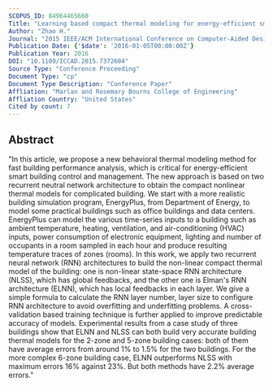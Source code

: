 ```yaml
---
SCOPUS_ID: 84964465660
Title: "Learning based compact thermal modeling for energy-efficient smart building management"
Author: "Zhao H."
Journal: "2015 IEEE/ACM International Conference on Computer-Aided Design, ICCAD 2015"
Publication Date: {'$date': '2016-01-05T00:00:00Z'}
Publication Year: 2016
DOI: "10.1109/ICCAD.2015.7372604"
Source Type: "Conference Proceeding"
Document Type: "cp"
Document Type Description: "Conference Paper"
Affliation: "Marlan and Rosemary Bourns College of Engineering"
Affliation Country: "United States"
Cited by count: 7
---
```


## Abstract
"In this article, we propose a new behavioral thermal modeling method for fast building performance analysis, which is critical for energy-efficient smart building control and management. The new approach is based on two recurrent neutral network architecture to obtain the compact nonlinear thermal models for complicated building. We start with a more realistic building simulation program, EnergyPlus, from Department of Energy, to model some practical buildings such as office buildings and data centers. EnergyPlus can model the various time-series inputs to a building such as ambient temperature, heating, ventilation, and air-conditioning (HVAC) inputs, power consumption of electronic equipment, lighting and number of occupants in a room sampled in each hour and produce resulting temperature traces of zones (rooms). In this work, we apply two recurrent neural network (RNN) architectures to build the non-linear compact thermal model of the building: one is non-linear state-space RNN architecture (NLSS), which has global feedbacks, and the other one is Elman's RNN architecture (ELNN), which has local feedbacks in each layer. We give a simple formula to calculate the RNN layer number, layer size to configure RNN architecture to avoid overfitting and underfitting problems. A cross-validation based training technique is further applied to improve predictable accuracy of models. Experimental results from a case study of three buildings show that ELNN and NLSS can both build very accurate building thermal models for the 2-zone and 5-zone building cases: both of them have average errors from around 1% to 1.5% for the two buildings. For the more complex 6-zone building case, ELNN outperforms NLSS with maximum errors 16% against 23%. But both methods have 2.2% average errors."
